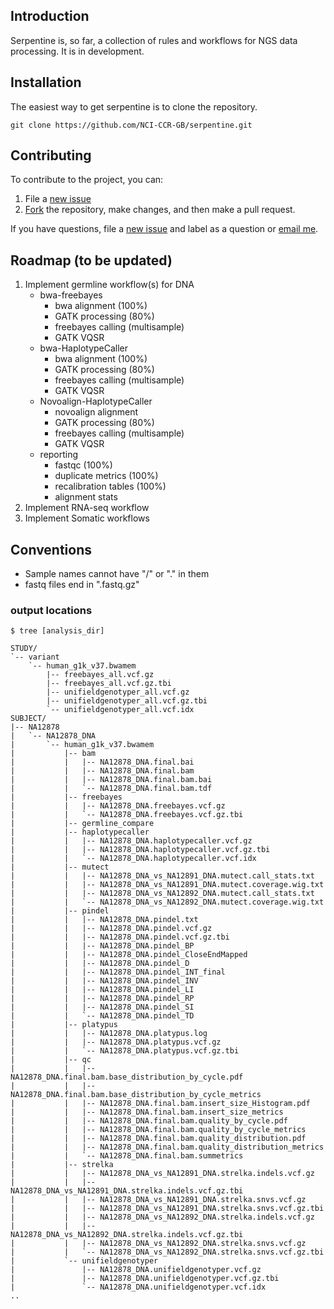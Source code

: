 
## Introduction

Serpentine is, so far, a collection of rules and workflows for NGS data processing.
It is in development.

## Installation

The easiest way to get serpentine is to clone the repository.

```
git clone https://github.com/NCI-CCR-GB/serpentine.git
```

## Contributing

To contribute to the project, you can:

1. File a [new issue](https://github.com/NCI-CCR-GB/serpentine/issues/new)
2. [Fork](https://github.com/NCI-CCR-GB/serpentine/fork) the repository, make changes, and then make a pull request.

If you have questions, file a [new issue](https://github.com/NCI-CCR-GB/serpentine/issues/new) and label as a question or [email me](mailto:seandavi@gmail.com).


## Roadmap (to be updated)

1. Implement germline workflow(s) for DNA
   - bwa-freebayes
       + bwa alignment (100%)
	   + GATK processing (80%)
	   + freebayes calling (multisample)
	   + GATK VQSR
   - bwa-HaplotypeCaller
       + bwa alignment (100%)
	   + GATK processing (80%)
	   + freebayes calling (multisample)
	   + GATK VQSR
   - Novoalign-HaplotypeCaller
       + novoalign alignment 
	   + GATK processing (80%)
	   + freebayes calling (multisample)
	   + GATK VQSR
   - reporting
       + fastqc (100%)
	   + duplicate metrics (100%)
	   + recalibration tables (100%)
	   + alignment stats
2. Implement RNA-seq workflow
3. Implement Somatic workflows

## Conventions

- Sample names cannot have "/" or "." in them
- fastq files end in ".fastq.gz"

### output locations

```
$ tree [analysis_dir]

STUDY/
`-- variant
    `-- human_g1k_v37.bwamem
        |-- freebayes_all.vcf.gz
        |-- freebayes_all.vcf.gz.tbi
        |-- unifieldgenotyper_all.vcf.gz
        |-- unifieldgenotyper_all.vcf.gz.tbi
        `-- unifieldgenotyper_all.vcf.idx
SUBJECT/
|-- NA12878
|   `-- NA12878_DNA
|       `-- human_g1k_v37.bwamem
|           |-- bam
|           |   |-- NA12878_DNA.final.bai
|           |   |-- NA12878_DNA.final.bam
|           |   |-- NA12878_DNA.final.bam.bai
|           |   `-- NA12878_DNA.final.bam.tdf
|           |-- freebayes
|           |   |-- NA12878_DNA.freebayes.vcf.gz
|           |   `-- NA12878_DNA.freebayes.vcf.gz.tbi
|           |-- germline_compare
|           |-- haplotypecaller
|           |   |-- NA12878_DNA.haplotypecaller.vcf.gz
|           |   |-- NA12878_DNA.haplotypecaller.vcf.gz.tbi
|           |   `-- NA12878_DNA.haplotypecaller.vcf.idx
|           |-- mutect
|           |   |-- NA12878_DNA_vs_NA12891_DNA.mutect.call_stats.txt
|           |   |-- NA12878_DNA_vs_NA12891_DNA.mutect.coverage.wig.txt
|           |   |-- NA12878_DNA_vs_NA12892_DNA.mutect.call_stats.txt
|           |   `-- NA12878_DNA_vs_NA12892_DNA.mutect.coverage.wig.txt
|           |-- pindel
|           |   |-- NA12878_DNA.pindel.txt
|           |   |-- NA12878_DNA.pindel.vcf.gz
|           |   |-- NA12878_DNA.pindel.vcf.gz.tbi
|           |   |-- NA12878_DNA.pindel_BP
|           |   |-- NA12878_DNA.pindel_CloseEndMapped
|           |   |-- NA12878_DNA.pindel_D
|           |   |-- NA12878_DNA.pindel_INT_final
|           |   |-- NA12878_DNA.pindel_INV
|           |   |-- NA12878_DNA.pindel_LI
|           |   |-- NA12878_DNA.pindel_RP
|           |   |-- NA12878_DNA.pindel_SI
|           |   `-- NA12878_DNA.pindel_TD
|           |-- platypus
|           |   |-- NA12878_DNA.platypus.log
|           |   |-- NA12878_DNA.platypus.vcf.gz
|           |   `-- NA12878_DNA.platypus.vcf.gz.tbi
|           |-- qc
|           |   |-- NA12878_DNA.final.bam.base_distribution_by_cycle.pdf
|           |   |-- NA12878_DNA.final.bam.base_distribution_by_cycle_metrics
|           |   |-- NA12878_DNA.final.bam.insert_size_Histogram.pdf
|           |   |-- NA12878_DNA.final.bam.insert_size_metrics
|           |   |-- NA12878_DNA.final.bam.quality_by_cycle.pdf
|           |   |-- NA12878_DNA.final.bam.quality_by_cycle_metrics
|           |   |-- NA12878_DNA.final.bam.quality_distribution.pdf
|           |   |-- NA12878_DNA.final.bam.quality_distribution_metrics
|           |   `-- NA12878_DNA.final.bam.summetrics
|           |-- strelka
|           |   |-- NA12878_DNA_vs_NA12891_DNA.strelka.indels.vcf.gz
|           |   |-- NA12878_DNA_vs_NA12891_DNA.strelka.indels.vcf.gz.tbi
|           |   |-- NA12878_DNA_vs_NA12891_DNA.strelka.snvs.vcf.gz
|           |   |-- NA12878_DNA_vs_NA12891_DNA.strelka.snvs.vcf.gz.tbi
|           |   |-- NA12878_DNA_vs_NA12892_DNA.strelka.indels.vcf.gz
|           |   |-- NA12878_DNA_vs_NA12892_DNA.strelka.indels.vcf.gz.tbi
|           |   |-- NA12878_DNA_vs_NA12892_DNA.strelka.snvs.vcf.gz
|           |   `-- NA12878_DNA_vs_NA12892_DNA.strelka.snvs.vcf.gz.tbi
|           `-- unifieldgenotyper
|               |-- NA12878_DNA.unifieldgenotyper.vcf.gz
|               |-- NA12878_DNA.unifieldgenotyper.vcf.gz.tbi
|               `-- NA12878_DNA.unifieldgenotyper.vcf.idx
..

```
